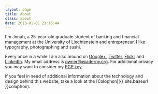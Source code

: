```yaml
---
layout: page
title: About
class: about
date: 2013-01-01 23:16:44
---
```

I'm Jonah, a 25-year-old graduate student of banking and financial management at the University of Liechtenstein and entrepreneur. I like typography, photographing and sushi.

Every once in a while I am also around on [Google+], [Twitter], [Flickr] and [LinkedIn]. My email address is <owner@wiaderny.org>. For additional privacy you may want to consider my [PGP key](../assets/data/wiaderny.asc).

If you feel in need of additional information about the technology and design behind this website, take a look at the [Colophon]({{ site.baseurl }}colophon).

[Google+]: https://plus.google.com/101986038840755391471/
[Flickr]: http://www.flickr.com/wiaderny/
[LinkedIn]: http://www.linkedin.com/in/jonahwiaderny
[Twitter]: https://twitter.com/jonahwiaderny